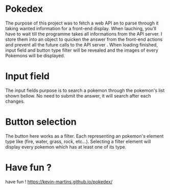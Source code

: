 # Pokedex

The purpose of this project was to fetch a web API an to parse through it taking wanted information for a front-end display.
When lauching, you'll have to wait till the programme takes all informations from the API server.
I store them into an object to quicken the answer from the front-end actions and prevent all the future calls to the API server .
When loading finished, input field and button type filter will be revealed and the images of every Pokemons will be displayed.

# Input field
The input fields purpose is to search a pokemon through the pokemon's list shown bellow.
No need to submit the answer, it will search after each changes.

# Button selection
The button here works as a filter. Each representing an pokemon's element type like (fire, water, grass, rock, etc...).
Selecting a filter element will display every pokemon which has at least one of its type.

# Have fun ?

have fun ! https://kevin-martins.github.io/pokedex/
